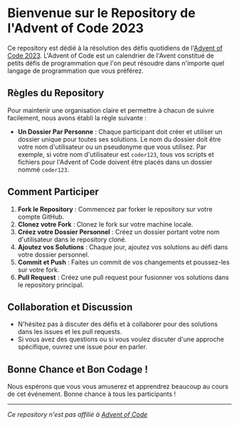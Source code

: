 # Bienvenue sur le Repository de l'Advent of Code 2023

Ce repository est dédié à la résolution des défis quotidiens de l'[Advent of Code 2023](https://adventofcode.com/2023). L'Advent of Code est un calendrier de l'Avent constitué de petits défis de programmation que l'on peut résoudre dans n'importe quel langage de programmation que vous préférez.

## Règles du Repository

Pour maintenir une organisation claire et permettre à chacun de suivre facilement, nous avons établi la règle suivante :

- **Un Dossier Par Personne** : Chaque participant doit créer et utiliser un dossier unique pour toutes ses solutions. Le nom du dossier doit être votre nom d'utilisateur ou un pseudonyme que vous utilisez. Par exemple, si votre nom d'utilisateur est `coder123`, tous vos scripts et fichiers pour l'Advent of Code doivent être placés dans un dossier nommé `coder123`.

## Comment Participer

1. **Fork le Repository** : Commencez par forker le repository sur votre compte GitHub.
2. **Clonez votre Fork** : Clonez le fork sur votre machine locale.
3. **Créez votre Dossier Personnel** : Créez un dossier portant votre nom d'utilisateur dans le repository cloné.
4. **Ajoutez vos Solutions** : Chaque jour, ajoutez vos solutions au défi dans votre dossier personnel.
5. **Commit et Push** : Faites un commit de vos changements et poussez-les sur votre fork.
6. **Pull Request** : Créez une pull request pour fusionner vos solutions dans le repository principal.

## Collaboration et Discussion

- N'hésitez pas à discuter des défis et à collaborer pour des solutions dans les issues et les pull requests.
- Si vous avez des questions ou si vous voulez discuter d'une approche spécifique, ouvrez une issue pour en parler.

## Bonne Chance et Bon Codage !

Nous espérons que vous vous amuserez et apprendrez beaucoup au cours de cet événement. Bonne chance à tous les participants !

---

*Ce repository n'est pas affilié à [Advent of Code](https://adventofcode.com/)*
